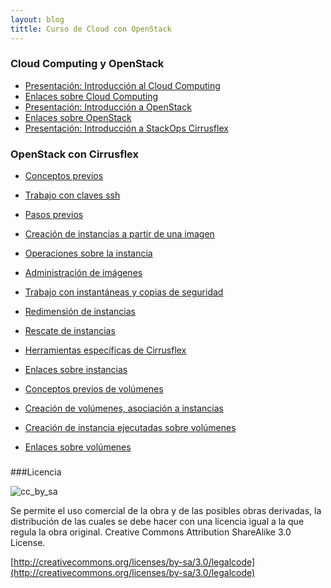 ```yaml
---
layout: blog
tittle: Curso de Cloud con OpenStack
---
```



### Cloud Computing y OpenStack

* [Presentación: Introducción al Cloud Computing](curso/u1/presentacion)
* [Enlaces sobre Cloud Computing](curso/u1/enlaces)
* [Presentación: Introducción a OpenStack](curso/u1/presentacion_openstack)
* [Enlaces sobre OpenStack](curso/u1/enlaces_openstack)
* [Presentación: Introducción a StackOps Cirrusflex](curso/u1/presentacion_stackops)

### OpenStack con Cirrusflex

* [Conceptos previos](curso/u2/conceptos_previos)
* [Trabajo con claves ssh](curso/u2/claves_ssh)
* [Pasos previos](curso/u2/previos)
* [Creación de instancias a partir de una imagen](curso/u2/instancias1)
* [Operaciones sobre la instancia](curso/u2/instancias2)
* [Administración de imágenes](curso/u2/imagenes)
* [Trabajo con instantáneas y copias de seguridad](curso/u2/instantaneas)
* [Redimensión de instancias](curso/u2/redimension)
* [Rescate de instancias](curso/u2/rescate)
* [Herramientas específicas de Cirrusflex](curso/u2/cirrusflex-tools)
* [Enlaces sobre instancias](curso/u2/enlaces)

* [Conceptos previos de volúmenes](curso/u3/conceptos_previos)
* [Creación de volúmenes, asociación a instancias](curso/u3/volumen)
* [Creación de instancia ejecutadas sobre volúmenes](curso/u3/instancias_volumen)
* [Enlaces sobre volúmenes](curso/u3/enlaces)

### 

###Licencia

![cc_by_sa](http://iesgn.github.io/cloud/img/cc_by_sa.png)

Se permite el uso comercial de la obra y de las posibles obras derivadas, la
distribución de las cuales se debe hacer con una licencia igual a la que regula
la obra original. Creative Commons Attribution ShareAlike 3.0 License.

[http://creativecommons.org/licenses/by-sa/3.0/legalcode](http://creativecommons.org/licenses/by-sa/3.0/legalcode)

